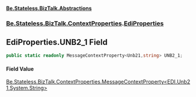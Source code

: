 #### [Be.Stateless.BizTalk.Abstractions](README.md 'README')
### [Be.Stateless.BizTalk.ContextProperties](Be.Stateless.BizTalk.ContextProperties.md 'Be.Stateless.BizTalk.ContextProperties').[EdiProperties](EdiProperties.md 'Be.Stateless.BizTalk.ContextProperties.EdiProperties')

## EdiProperties.UNB2_1 Field

```csharp
public static readonly MessageContextProperty<Unb21,string> UNB2_1;
```

#### Field Value
[Be.Stateless.BizTalk.ContextProperties.MessageContextProperty&lt;](MessageContextProperty_T,TR_.md 'Be.Stateless.BizTalk.ContextProperties.MessageContextProperty<T,TR>')[EDI.Unb21](https://docs.microsoft.com/en-us/dotnet/api/EDI.Unb21 'EDI.Unb21')[,](MessageContextProperty_T,TR_.md 'Be.Stateless.BizTalk.ContextProperties.MessageContextProperty<T,TR>')[System.String](https://docs.microsoft.com/en-us/dotnet/api/System.String 'System.String')[&gt;](MessageContextProperty_T,TR_.md 'Be.Stateless.BizTalk.ContextProperties.MessageContextProperty<T,TR>')
